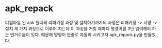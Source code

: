 # apk_repack

디컴파일 된 apk 폴더의 리패키징 과정 및 설치하기까지의 과정은
리패키징 -> 서명 -> 설치 세 가지 과정으로 이루어 지는데 이 과정을 거칠 떄마다 명령어를 3번 입력해야 하는 번거로움이 있다.
때문에 명령어 한줄로 자동화 시키고자 apk_repack.py을 만들었다.
